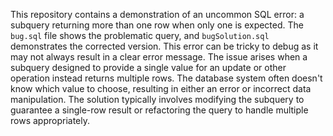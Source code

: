 This repository contains a demonstration of an uncommon SQL error: a subquery returning more than one row when only one is expected. The `bug.sql` file shows the problematic query, and `bugSolution.sql` demonstrates the corrected version.  This error can be tricky to debug as it may not always result in a clear error message.  The issue arises when a subquery designed to provide a single value for an update or other operation instead returns multiple rows. The database system often doesn't know which value to choose, resulting in either an error or incorrect data manipulation. The solution typically involves modifying the subquery to guarantee a single-row result or refactoring the query to handle multiple rows appropriately.